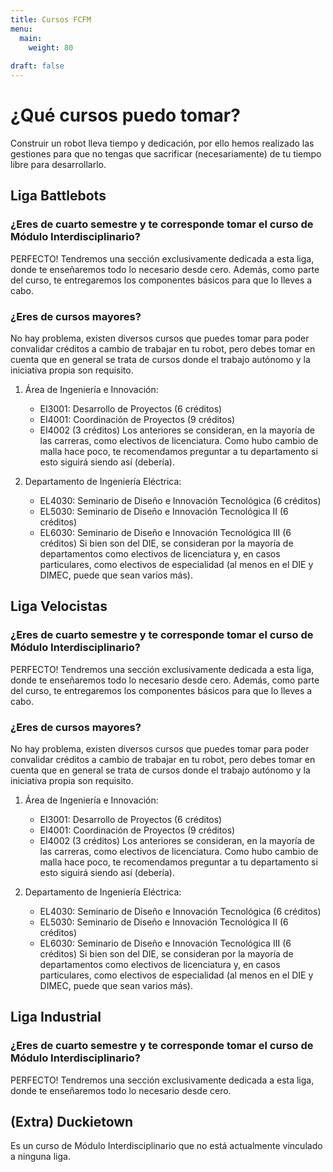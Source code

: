 ```yaml
---
title: Cursos FCFM
menu:
  main:
    weight: 80
    
draft: false
---
```


# ¿Qué cursos puedo tomar?

Construir un robot lleva tiempo y dedicación, por ello hemos realizado las gestiones para que no tengas que sacrificar (necesariamente) de tu tiempo libre para desarrollarlo.

## Liga Battlebots

### ¿Eres de cuarto semestre y te corresponde tomar el curso de Módulo Interdisciplinario?

PERFECTO! Tendremos una sección exclusivamente dedicada a esta liga, donde te enseñaremos todo lo necesario desde cero. Además, como parte del curso, te entregaremos los componentes básicos para que lo lleves a cabo.

### ¿Eres de cursos mayores?

No hay problema, existen diversos cursos que puedes tomar para poder convalidar créditos a cambio de trabajar en tu robot, pero debes tomar en cuenta que en general se trata de cursos donde el trabajo autónomo y la iniciativa propia son requisito.

1. Área de Ingeniería e Innovación:
    - EI3001: Desarrollo de Proyectos (6 créditos)
    - EI4001: Coordinación de Proyectos (9 créditos)
    - EI4002 (3 créditos)
Los anteriores se consideran, en la mayoría de las carreras, como electivos de licenciatura. Como hubo cambio de malla hace poco, te recomendamos preguntar a tu departamento si esto siguirá siendo así (debería).

2. Departamento de Ingeniería Eléctrica:
    - EL4030: Seminario de Diseño e Innovación Tecnológica (6 créditos)
    - EL5030: Seminario de Diseño e Innovación Tecnológica II (6 créditos)
    - EL6030: Seminario de Diseño e Innovación Tecnológica III (6 créditos)
Si bien son del DIE, se consideran por la mayoría de departamentos como electivos de licenciatura y, en casos particulares, como electivos de especialidad (al menos en el DIE y DIMEC, puede que sean varios más).

## Liga Velocistas

### ¿Eres de cuarto semestre y te corresponde tomar el curso de Módulo Interdisciplinario?

PERFECTO! Tendremos una sección exclusivamente dedicada a esta liga, donde te enseñaremos todo lo necesario desde cero. Además, como parte del curso, te entregaremos los componentes básicos para que lo lleves a cabo.

### ¿Eres de cursos mayores?

No hay problema, existen diversos cursos que puedes tomar para poder convalidar créditos a cambio de trabajar en tu robot, pero debes tomar en cuenta que en general se trata de cursos donde el trabajo autónomo y la iniciativa propia son requisito.

1. Área de Ingeniería e Innovación:
    - EI3001: Desarrollo de Proyectos (6 créditos)
    - EI4001: Coordinación de Proyectos (9 créditos)
    - EI4002 (3 créditos)
Los anteriores se consideran, en la mayoría de las carreras, como electivos de licenciatura. Como hubo cambio de malla hace poco, te recomendamos preguntar a tu departamento si esto siguirá siendo así (debería).

2. Departamento de Ingeniería Eléctrica:
    - EL4030: Seminario de Diseño e Innovación Tecnológica (6 créditos)
    - EL5030: Seminario de Diseño e Innovación Tecnológica II (6 créditos)
    - EL6030: Seminario de Diseño e Innovación Tecnológica III (6 créditos)
Si bien son del DIE, se consideran por la mayoría de departamentos como electivos de licenciatura y, en casos particulares, como electivos de especialidad (al menos en el DIE y DIMEC, puede que sean varios más).

## Liga Industrial

### ¿Eres de cuarto semestre y te corresponde tomar el curso de Módulo Interdisciplinario?

PERFECTO! Tendremos una sección exclusivamente dedicada a esta liga, donde te enseñaremos todo lo necesario desde cero.

## (Extra) Duckietown

Es un curso de Módulo Interdisciplinario que no está actualmente vinculado a ninguna liga.